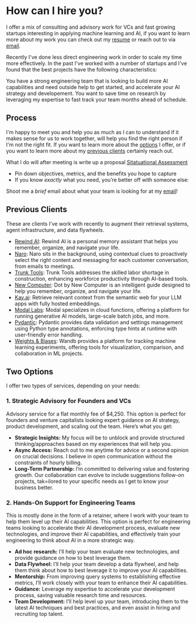 # How can I hire you?

I offer a mix of consulting and advisory work for VCs and fast growing startups interesting in applying machine learning and AI, if you want to learn more about my work you can check out my [resume](https://jxnl.co) or reach out to via [email](mailto:jason+hire@jxnl.co).

Recently I've done less direct engineering work in order to scale my time more effectively. In the past I've worked with a number of startups and I've found that the best projects have the following characteristics:

You have a strong engineering team that is looking to build more AI capabilities and need outside help to get started, and accelerate your AI strategy and developement. You want to save time on research by leveraging my expertise to fast track your team months ahead of schedule.

## Process

I'm happy to meet you and help you as much as I can to understand if it makes sense for us to work together, will help you find the right person if I'm not the right fit. If you want to learn more about the [options](#two-options) I offer, or if you want to learn more about my [previous clients](#previous-clients) certainly reach out.

What I do will after meeting is write up a proposal [Sitatuational Assessment](assessment.md)

- Pin down objectives, metrics, and the benefits you hope to capture
- If you know _exactly_ what you need, you’re better off with someone else:

Shoot me a _brief_ email about what your team is looking for at my [email](mailto:jason+hire@jxnl.co)!

## Previous Clients

These are clients I've work with recently to augment their retrieval systems, agent infrastructure, and data flywheels.

- [Rewind AI](http://rewind.ai): Rewind AI is a personal memory assistant that helps you remember, organize, and navigate your life.
- [Naro](http://narohq.com): Naro sits in the background, using contextual clues to proactively select the right content and messaging for each customer conversation, from emails to meetings.
- [Trunk Tools](https://trunktools.com/): Trunk Tools addresses the skilled labor shortage in construction, enhancing workforce productivity through AI-based tools.
- [New Computer](http://new.computer): Dot by New Computer is an intelligent guide designed to help you remember, organize, and navigate your life.
- [Kay.ai](http://Kay.ai): Retrieve relevant context from the semantic web for your LLM apps with fully hosted embeddings.
- [Modal Labs](https://modal.com/): Modal specializes in cloud functions, offering a platform for running generative AI models, large-scale batch jobs, and more.
- [Pydantic](http://pydantic.dev): Pydantic provides data validation and settings management using Python type annotations, enforcing type hints at runtime with user-friendly error handling.
- [Weights & Biases](https://wandb.ai/): Wandb provides a platform for tracking machine learning experiments, offering tools for visualization, comparison, and collaboration in ML projects.

## Two Options

I offer two types of services, depending on your needs:

### 1. Strategic Advisory for Founders and VCs

Advisory service for a flat monthly fee of $4,250. This option is perfect for founders and venture capitalists looking expert guidance on AI strategy, product development, and scaling out the team. Here’s what you get:

- **Strategic Insights:** My focus will be to unblock and provide structured thinking/approaches based on my experiences that will help you.
- **Async Access:** Reach out to me anytime for advice or a second opinion on crucial decisions. I believe in open communication without the constraints of hourly billing.
- **Long-Term Partnership:** I’m committed to delivering value and fostering growth. Our collaboration can evolve to include suggestions follow-on projects, tak=ilored to your specific needs as I get to know your business better.

### 2. Hands-On Support for Engineering Teams

This is mostly done in the form of a retainer, where I work with your team to help them level up their AI capabilities. This option is perfect for engineering teams looking to accelerate their AI development process, evaluate new technologies, and improve their AI capabilities, and effectively train your engineering to think about AI in a more strategic way.

- **Ad hoc research:** I’ll help your team evaluate new technologies, and provide guidance on how to best leverage them.
- **Data Flywheel:** I’ll help your team develop a data flywheel, and help them think about how to best leverage it to improve your AI capabilities.
- **Mentorship:** From improving query systems to establishing effective metrics, I’ll work closely with your team to enhance their AI capabilities.
- **Guidance:** Leverage my expertise to accelerate your development process, saving valuable research time and resources.
- **Team Development:** I’ll help level up your team, introducing them to the latest AI techniques and best practices, and even assist in hiring and recruiting top talent.
